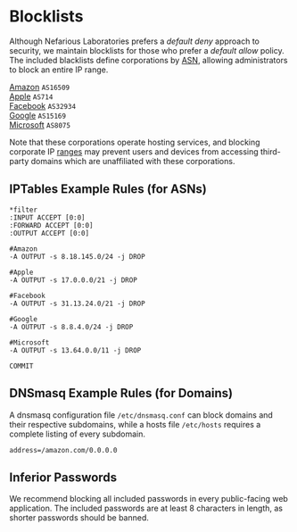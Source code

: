 Blocklists
==========

Although Nefarious Laboratories prefers a *default deny* approach to security, we maintain blocklists for those who prefer a *default allow* policy. The included blacklists define corporations by [ASN](https://en.wikipedia.org/wiki/Autonomous_system_%28Internet%29), allowing administrators to block an entire IP range.

[Amazon](https://github.com/neflabs/blocklists/tree/master/corporations/amazon) `AS16509`  
[Apple](https://github.com/neflabs/blocklists/tree/master/corporations/apple) `AS714`  
[Facebook](https://github.com/neflabs/blocklists/tree/master/corporations/facebook) `AS32934`  
[Google](https://github.com/neflabs/blocklists/tree/master/corporations/google) `AS15169`  
[Microsoft](https://github.com/neflabs/blocklists/tree/master/corporations/microsoft) `AS8075`  

Note that these corporations operate hosting services, and blocking corporate IP [ranges](https://dnslytics.com/bgp/as32934) may prevent users and devices from accessing third-party domains which are unaffiliated with these corporations.

## IPTables Example Rules (for ASNs)

```
*filter
:INPUT ACCEPT [0:0]
:FORWARD ACCEPT [0:0]
:OUTPUT ACCEPT [0:0]
    
#Amazon
-A OUTPUT -s 8.18.145.0/24 -j DROP

#Apple
-A OUTPUT -s 17.0.0.0/21 -j DROP

#Facebook
-A OUTPUT -s 31.13.24.0/21 -j DROP

#Google
-A OUTPUT -s 8.8.4.0/24 -j DROP

#Microsoft
-A OUTPUT -s 13.64.0.0/11 -j DROP

COMMIT
```

## DNSmasq Example Rules (for Domains)

A dnsmasq configuration file `/etc/dnsmasq.conf` can block domains and their respective subdomains, while a hosts file `/etc/hosts` requires a complete listing of every subdomain.

```
address=/amazon.com/0.0.0.0
```

## Inferior Passwords

We recommend blocking all included passwords in every public-facing web application. The included passwords are at least 8 characters in length, as shorter passwords should be banned.

